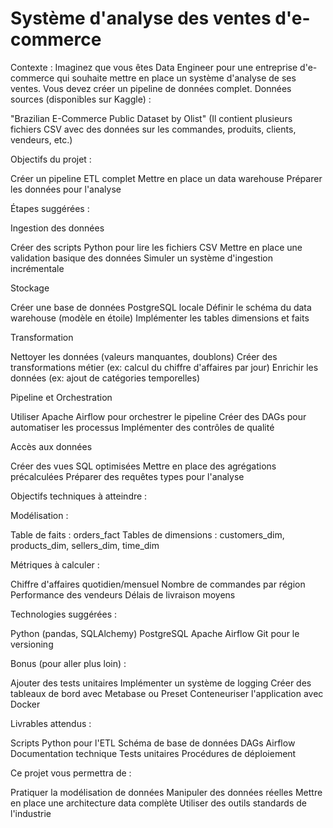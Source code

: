 
# Système d'analyse des ventes d'e-commerce

Contexte :
Imaginez que vous êtes Data Engineer pour une entreprise d'e-commerce qui souhaite mettre en place un système d'analyse de ses ventes. Vous devez créer un pipeline de données complet.
Données sources (disponibles sur Kaggle) :

"Brazilian E-Commerce Public Dataset by Olist"
(Il contient plusieurs fichiers CSV avec des données sur les commandes, produits, clients, vendeurs, etc.)

Objectifs du projet :

Créer un pipeline ETL complet
Mettre en place un data warehouse
Préparer les données pour l'analyse

Étapes suggérées :

Ingestion des données

Créer des scripts Python pour lire les fichiers CSV
Mettre en place une validation basique des données
Simuler un système d'ingestion incrémentale


Stockage

Créer une base de données PostgreSQL locale
Définir le schéma du data warehouse (modèle en étoile)
Implémenter les tables dimensions et faits


Transformation

Nettoyer les données (valeurs manquantes, doublons)
Créer des transformations métier (ex: calcul du chiffre d'affaires par jour)
Enrichir les données (ex: ajout de catégories temporelles)


Pipeline et Orchestration

Utiliser Apache Airflow pour orchestrer le pipeline
Créer des DAGs pour automatiser les processus
Implémenter des contrôles de qualité


Accès aux données

Créer des vues SQL optimisées
Mettre en place des agrégations précalculées
Préparer des requêtes types pour l'analyse



Objectifs techniques à atteindre :

Modélisation :

Table de faits : orders_fact
Tables de dimensions : customers_dim, products_dim, sellers_dim, time_dim


Métriques à calculer :

Chiffre d'affaires quotidien/mensuel
Nombre de commandes par région
Performance des vendeurs
Délais de livraison moyens


Technologies suggérées :

Python (pandas, SQLAlchemy)
PostgreSQL
Apache Airflow
Git pour le versioning



Bonus (pour aller plus loin) :

Ajouter des tests unitaires
Implémenter un système de logging
Créer des tableaux de bord avec Metabase ou Preset
Conteneuriser l'application avec Docker

Livrables attendus :

Scripts Python pour l'ETL
Schéma de base de données
DAGs Airflow
Documentation technique
Tests unitaires
Procédures de déploiement

Ce projet vous permettra de :

Pratiquer la modélisation de données
Manipuler des données réelles
Mettre en place une architecture data complète
Utiliser des outils standards de l'industrie

